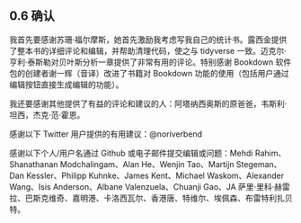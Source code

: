 ## 0.6 确认

我首先要感谢苏珊·福尔摩斯，她首先激励我考虑写我自己的统计书。露西金提供了整本书的详细评论和编辑，并帮助清理代码，使之与 tidyverse 一致。迈克尔·亨利·泰斯勒对贝叶斯分析一章提供了非常有用的评论。特别感谢 Bookdown 软件包的创建者谢一辉（音译）改进了书籍对 Bookdown 功能的使用（包括用户通过编辑按钮直接生成编辑的功能）。

我还要感谢其他提供了有益的评论和建议的人：阿塔纳西奥斯的原爸爸，韦斯利·坦西，杰克·范·霍恩。

感谢以下 Twitter 用户提供的有用建议：@noriverbend

感谢以下个人/用户名通过 Github 或电子邮件提交编辑或问题：Mehdi Rahim、Shanathanan Modchalingam、Alan He、Wenjin Tao、Martijn Stegeman、Dan Kessler、Philipp Kuhnke、James Kent、Michael Waskom、Alexander Wang、Isis Anderson、Albane Valenzuela、Chuanji Gao、JA 萨里·里科·赫雷拉、巴斯克维奇、嘉明港、卡洛西瓦尔、香港唐、特维尔、埃佩森、布雷特利扎贝特。